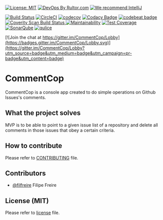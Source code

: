 [![License: MIT](https://img.shields.io/badge/License-MIT-yellow.svg)](https://opensource.org/licenses/MIT)
[![DevOps By Rultor.com](http://www.rultor.com/b/filfreire/CommentCop)](http://www.rultor.com/p/filfreire/CommentCop)
[![We recommend IntelliJ](http://www.elegantobjects.org/intellij-idea.svg)](https://www.jetbrains.com/idea/)

[![Build Status](https://travis-ci.org/filfreire/CommentCop.svg?branch=master)](https://travis-ci.org/filfreire/CommentCop)
[![CircleCI](https://circleci.com/gh/filfreire/CommentCop/tree/master.svg?style=svg)](https://circleci.com/gh/filfreire/CommentCop/tree/master)
[![codecov](https://codecov.io/gh/filfreire/CommentCop/branch/master/graph/badge.svg)](https://codecov.io/gh/filfreire/CommentCop)
[![Codacy Badge](https://api.codacy.com/project/badge/Grade/415672c1e182428586537254d4283702)](https://www.codacy.com/app/filfreire/CommentCop?utm_source=github.com&amp;utm_medium=referral&amp;utm_content=filfreire/CommentCop&amp;utm_campaign=Badge_Grade)
[![codebeat badge](https://codebeat.co/badges/e3df0ebc-31b8-41e8-a68a-1874f07c2630)](https://codebeat.co/projects/github-com-filfreire-commentcop-master)
<a href="https://scan.coverity.com/projects/filfreire-commentcop">
  <img alt="Coverity Scan Build Status"
       src="https://scan.coverity.com/projects/14315/badge.svg"/>
</a>
[![Maintainability](https://api.codeclimate.com/v1/badges/38497c64f017aeac7c20/maintainability)](https://codeclimate.com/github/filfreire/CommentCop/maintainability)
[![Test Coverage](https://api.codeclimate.com/v1/badges/38497c64f017aeac7c20/test_coverage)](https://codeclimate.com/github/filfreire/CommentCop/test_coverage)
[![SonarQube](https://img.shields.io/badge/sonar-ok-green.svg)](https://sonarcloud.io/dashboard?id=com.commentcop%3Acommentcop)
[![qulice](https://img.shields.io/badge/qulice-good-green.svg)](http://www.qulice.com/)


[![Join the chat at https://gitter.im/CommentCop/Lobby](https://badges.gitter.im/CommentCop/Lobby.svg)](https://gitter.im/CommentCop/Lobby?utm_source=badge&utm_medium=badge&utm_campaign=pr-badge&utm_content=badge)

# CommentCop

CommentCop is a console app created to do simple operations on Github Issues's comments.

## What the project solves

MVP is to be able to point to a given issue list of a repository and delete all comments in those issues that obey a certain criteria.

## How to contribute

Please refer to [CONTRIBUTING](CONTRIBUTING.md) file.

## Contributors

* [@filfreire](https://github.com/filfreire) Filipe Freire 

## License (MIT)
Please refer to [license](LICENSE.txt) file.

